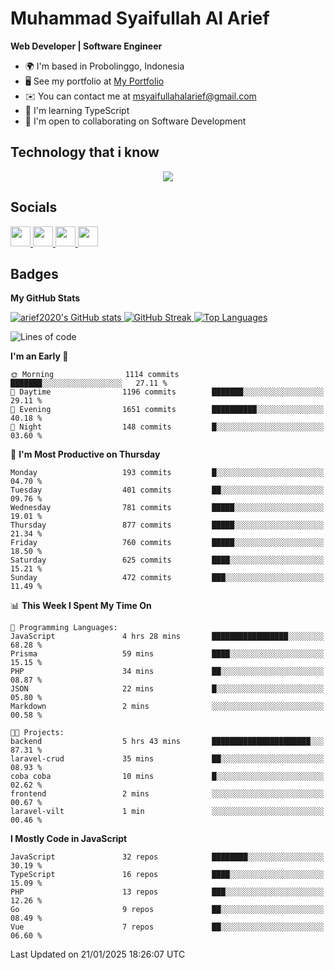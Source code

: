 # Muhammad Syaifullah Al Arief
**Web Developer | Software Engineer**

- 🌍  I'm based in Probolinggo, Indonesia
- 🖥️  See my portfolio at [My Portfolio](https://msyaifullahalarief.vercel.app)
- ✉️  You can contact me at [msyaifullahalarief@gmail.com](mailto:msyaifullahalarief@gmail.com)
- 🧠  I'm learning TypeScript
- 🤝  I'm open to collaborating on Software Development

## Technology that i know
<p align="center">
  <a href="https://skillicons.dev">
    <img src="https://skillicons.dev/icons?i=git,html,docker,css,js,express,firebase,go,laravel,linux,mongodb,mysql,nextjs,nginx,nodejs,npm,postgres,postman,prisma,tailwind,ts,ubuntu,vercel,vscode,vue,windows,yarn" />
  </a>
</p>

## Socials
<p align="left">
    <a href="https://discord.com/users/hanifez" target="_blank" rel="noreferrer">
        <picture>
            <source media="(prefers-color-scheme: dark)" srcset="https://raw.githubusercontent.com/danielcranney/readme-generator/main/public/icons/socials/discord-dark.svg" />
            <source media="(prefers-color-scheme: light)" srcset="https://raw.githubusercontent.com/danielcranney/readme-generator/main/public/icons/socials/discord.svg" />
            <img src="https://raw.githubusercontent.com/danielcranney/readme-generator/main/public/icons/socials/discord.svg" width="32" height="32" />
        </picture>
    </a>
    <a href="https://www.github.com/arief2020" target="_blank" rel="noreferrer">
        <picture>
            <source media="(prefers-color-scheme: dark)" srcset="https://raw.githubusercontent.com/danielcranney/readme-generator/main/public/icons/socials/github-dark.svg" />
            <source media="(prefers-color-scheme: light)" srcset="https://raw.githubusercontent.com/danielcranney/readme-generator/main/public/icons/socials/github.svg" />
            <img src="https://raw.githubusercontent.com/danielcranney/readme-generator/main/public/icons/socials/github.svg" width="32" height="32" />
        </picture>
    </a>
    <a href="https://muhammadsyaifullahalarief.hashnode.dev" target="_blank" rel="noreferrer">
        <picture>
            <source media="(prefers-color-scheme: dark)" srcset="https://raw.githubusercontent.com/danielcranney/readme-generator/main/public/icons/socials/hashnode-dark.svg" />
            <source media="(prefers-color-scheme: light)" srcset="https://raw.githubusercontent.com/danielcranney/readme-generator/main/public/icons/socials/hashnode.svg" />
            <img src="https://raw.githubusercontent.com/danielcranney/readme-generator/main/public/icons/socials/hashnode.svg" width="32" height="32" />
        </picture>
    </a>
    <a href="https://www.linkedin.com/in/muhammad-syaifullah-al-arief/" target="_blank" rel="noreferrer">
        <picture>
            <source media="(prefers-color-scheme: dark)" srcset="https://raw.githubusercontent.com/danielcranney/readme-generator/main/public/icons/socials/linkedin-dark.svg" />
            <source media="(prefers-color-scheme: light)" srcset="https://raw.githubusercontent.com/danielcranney/readme-generator/main/public/icons/socials/linkedin.svg" />
            <img src="https://raw.githubusercontent.com/danielcranney/readme-generator/main/public/icons/socials/linkedin.svg" width="32" height="32" />
        </picture>
    </a>
</p>

## Badges
<b>My GitHub Stats</b>

<a href="http://www.github.com/arief2020">
    <img src="https://github-readme-stats.vercel.app/api?username=arief2020&show_icons=true&hide=&count_private=true&title_color=0891b2&text_color=ffffff&icon_color=0891b2&bg_color=27272a&hide_border=true&show_icons=true" alt="arief2020's GitHub stats" />
</a>
<a href="http://www.github.com/arief2020">
    <img src="https://github-readme-streak-stats.herokuapp.com/?user=arief2020&stroke=ffffff&background=27272a&ring=0891b2&fire=0891b2&currStreakNum=ffffff&currStreakLabel=0891b2&sideNums=ffffff&sideLabels=ffffff&dates=ffffff&hide_border=true" alt="GitHub Streak" />
</a>


<a href="https://github.com/arief2020" align="left">
    <img src="https://github-readme-stats.vercel.app/api/top-langs/?username=arief2020&langs_count=10&title_color=0891b2&text_color=ffffff&icon_color=0891b2&bg_color=27272a&hide_border=true&locale=en&custom_title=Top%20Languages" alt="Top Languages" />
</a>

<!--START_SECTION:waka-->
![Lines of code](https://img.shields.io/badge/From%20Hello%20World%20I%27ve%20Written-9.2%20million%20lines%20of%20code-blue)

**I'm an Early 🐤** 

```text
🌞 Morning                1114 commits        ███████░░░░░░░░░░░░░░░░░░   27.11 % 
🌆 Daytime                1196 commits        ███████░░░░░░░░░░░░░░░░░░   29.11 % 
🌃 Evening                1651 commits        ██████████░░░░░░░░░░░░░░░   40.18 % 
🌙 Night                  148 commits         █░░░░░░░░░░░░░░░░░░░░░░░░   03.60 % 
```
📅 **I'm Most Productive on Thursday** 

```text
Monday                   193 commits         █░░░░░░░░░░░░░░░░░░░░░░░░   04.70 % 
Tuesday                  401 commits         ██░░░░░░░░░░░░░░░░░░░░░░░   09.76 % 
Wednesday                781 commits         █████░░░░░░░░░░░░░░░░░░░░   19.01 % 
Thursday                 877 commits         █████░░░░░░░░░░░░░░░░░░░░   21.34 % 
Friday                   760 commits         █████░░░░░░░░░░░░░░░░░░░░   18.50 % 
Saturday                 625 commits         ████░░░░░░░░░░░░░░░░░░░░░   15.21 % 
Sunday                   472 commits         ███░░░░░░░░░░░░░░░░░░░░░░   11.49 % 
```


📊 **This Week I Spent My Time On** 

```text
💬 Programming Languages: 
JavaScript               4 hrs 28 mins       █████████████████░░░░░░░░   68.28 % 
Prisma                   59 mins             ████░░░░░░░░░░░░░░░░░░░░░   15.15 % 
PHP                      34 mins             ██░░░░░░░░░░░░░░░░░░░░░░░   08.87 % 
JSON                     22 mins             █░░░░░░░░░░░░░░░░░░░░░░░░   05.80 % 
Markdown                 2 mins              ░░░░░░░░░░░░░░░░░░░░░░░░░   00.58 % 

🐱‍💻 Projects: 
backend                  5 hrs 43 mins       ██████████████████████░░░   87.31 % 
laravel-crud             35 mins             ██░░░░░░░░░░░░░░░░░░░░░░░   08.93 % 
coba coba                10 mins             █░░░░░░░░░░░░░░░░░░░░░░░░   02.62 % 
frontend                 2 mins              ░░░░░░░░░░░░░░░░░░░░░░░░░   00.67 % 
laravel-vilt             1 min               ░░░░░░░░░░░░░░░░░░░░░░░░░   00.46 % 
```

**I Mostly Code in JavaScript** 

```text
JavaScript               32 repos            ████████░░░░░░░░░░░░░░░░░   30.19 % 
TypeScript               16 repos            ████░░░░░░░░░░░░░░░░░░░░░   15.09 % 
PHP                      13 repos            ███░░░░░░░░░░░░░░░░░░░░░░   12.26 % 
Go                       9 repos             ██░░░░░░░░░░░░░░░░░░░░░░░   08.49 % 
Vue                      7 repos             ██░░░░░░░░░░░░░░░░░░░░░░░   06.60 % 
```




 Last Updated on 21/01/2025 18:26:07 UTC
<!--END_SECTION:waka-->
